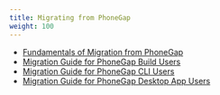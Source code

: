 ```yaml
---
title: Migrating from PhoneGap
weight: 100
---
```



- [Fundamentals of Migration from PhoneGap](fundamentals)
- [Migration Guide for PhoneGap Build Users](guide_for_phonegap_build)
- [Migration Guide for PhoneGap CLI Users](guide_for_phonegap_cli)
- [Migration Guide for PhoneGap Desktop App Users](guide_for_phonegap_desktop)


